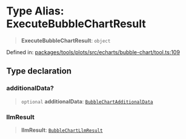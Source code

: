 # Type Alias: ExecuteBubbleChartResult

> **ExecuteBubbleChartResult**: `object`

Defined in: [packages/tools/plots/src/echarts/bubble-chart/tool.ts:109](https://github.com/GeoDaCenter/openassistant/blob/0f7bf760e453a1735df9463dc799b04ee2f630fd/packages/tools/plots/src/echarts/bubble-chart/tool.ts#L109)

## Type declaration

### additionalData?

> `optional` **additionalData**: [`BubbleChartAdditionalData`](BubbleChartAdditionalData.md)

### llmResult

> **llmResult**: [`BubbleChartLlmResult`](BubbleChartLlmResult.md)
